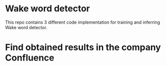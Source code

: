 # Wake word detector

This repo contains 3 different code implementation for training and inferring Wake word detector.

# Find obtained results in the company Confluence

